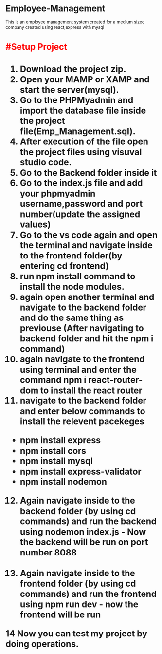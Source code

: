 # Employee-Management
This is an employee management system created for a medium sized company created using react,express with mysql

<h1 style="color:red">#Setup Project<h1>

1. Download the project zip.<br>
2. Open your MAMP or XAMP and start the server(mysql).<br>
3. Go to the PHPMyadmin and import the database file inside the project file(Emp_Management.sql).<br>
4. After execution of the file open the project files using visuval studio code.<br>
5. Go to the Backend folder inside it<br>
6. Go to the index.js file and add your phpmyadmin username,password and port number(update the assigned values)<br>
7. Go to the vs code again and open the terminal and navigate inside to the frontend folder(by entering cd frontend) <br>
8. run npm install command to install the node modules.<br>
9. again open another terminal and navigate to the backend folder and do the same thing as previouse (After navigating to backend folder and hit the npm i command)<br>
10. again navigate to the frontend using terminal and enter the command npm i react-router-dom to install the react router<br>
11. navigate to the backend folder and enter below commands to install the relevent pacekeges<br>
<ul>
   <li> npm install express<br> </li>
    <li> npm install cors<br></li>
    <li> npm install mysql<br></li>
    <li> npm install express-validator<br></li>
   <li>  npm install nodemon<br></li>
</ul>

12. Again navigate inside to the backend folder (by using cd commands) and run the backend using  nodemon index.js - Now the backend will be run on port number 8088<br><br>
13. Again navigate inside to the frontend folder (by using cd commands) and run the frontend using  npm run dev - now the frontend will be run<br>

14 Now you can test my project by doing operations.<br>


